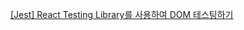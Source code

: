 [[Jest] React Testing Library를 사용하여 DOM 테스팅하기](https://velog.io/@skyu_dev/Jest-React-Testing-Library를-사용하여-DOM-테스팅하기)

